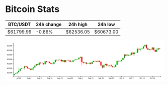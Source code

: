 # Bitcoin Stats

BTC/USDT|24h change|24h high|24h low|
|---|---|---|---|
|$61799.99|-0.86%|$62536.05|$60673.00|

<img src="./chart.svg">
